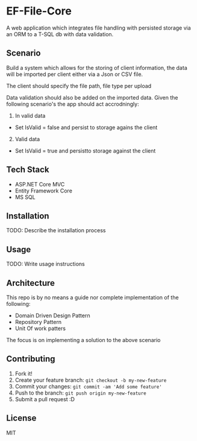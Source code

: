 # EF-File-Core
A web application which integrates file handling with persisted storage via an ORM to a T-SQL db with data validation.

## Scenario

Build a system which allows for the storing of client information, the data will be imported per client either via a Json or CSV file. 

The client should specify the file path, file type per upload

Data validation should also be added on the imported data. Given the following scenario's the app should act accrodningly:

1) In valid data
  - Set IsValid = false and persist to storage agains the client
2) Valid data
  - Set IsValid = true and persistto storage against the client 

## Tech Stack

  - ASP.NET Core MVC 
  - Entity Framework Core
  - MS SQL

## Installation

TODO: Describe the installation process

## Usage

TODO: Write usage instructions

## Architecture
This repo is by no means a guide nor complete implementation of the following:

- Domain Driven Design Pattern
- Repository Pattern
- Unit Of work patters

The focus is on implementing a solution to the above scenario 

## Contributing

1. Fork it!
2. Create your feature branch: `git checkout -b my-new-feature`
3. Commit your changes: `git commit -am 'Add some feature'`
4. Push to the branch: `git push origin my-new-feature`
5. Submit a pull request :D

## License

MIT
